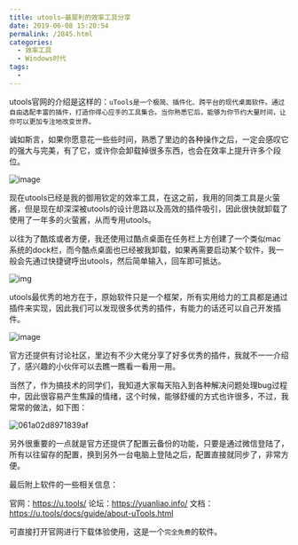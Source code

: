 ```yaml
---
title: utools–最犀利的效率工具分享
date: 2019-06-08 15:20:54
permalink: /2845.html
categories:
  - 效率工具
  - Windows时代
tags:
  - 
---
```


utools官网的介绍是这样的：`uTools是一个极简、插件化、跨平台的现代桌面软件。通过自由选配丰富的插件，打造你得心应手的工具集合。当你熟悉它后，能够为你节约大量时间，让你可以更加专注地改变世界。`

诚如斯言，如果你愿意花一些些时间，熟悉了里边的各种操作之后，一定会感叹它的强大与完美，有了它，或许你会卸载掉很多东西，也会在效率上提升许多个段位。

![image](https://tvax4.sinaimg.cn/large/008k1Yt0ly1grnlq60bbnj30sg0x4hdu.jpg)

现在utools已经是我的御用钦定的效率工具，在这之前，我用的同类工具是火萤酱，但是现在却深深被utools的设计思路以及高效的插件吸引，因此很快就卸载了使用了一年多的火萤酱，从而专用utools。

以往为了酷炫或者方便，我还使用过酷点桌面在任务栏上方创建了一个类似mac系统的dock栏，而今酷点桌面也已经被我卸载，如果再需要启动某个软件，我一般会先通过快捷键呼出utools，然后简单输入，回车即可抵达。

![img](https://ae01.alicdn.com/kf/HTB1CWiUXkT2gK0jSZFk763IQFXaI.png)

utools最优秀的地方在于，原始软件只是一个框架，所有实用给力的工具都是通过插件来实现，因此我们可以发现很多优秀的插件，有能力的话还可以自己开发插件。

![image](https://tvax4.sinaimg.cn/large/008k1Yt0ly1grnlqfqhxvj30t90luq7s.jpg)

官方还提供有讨论社区，里边有不少大佬分享了好多优秀的插件，我就不一一介绍了，感兴趣的小伙伴可以去瞧一瞧看一看用一用。

当然了，作为搞技术的同学们，我知道大家每天陷入到各种解决问题处理bug过程中，因此很容易产生焦躁的情绪，这个时候，能够舒缓的方式也许很多，不过，我常常的做法，如下图：

![061a02d8971839af](https://tva1.sinaimg.cn/large/008k1Yt0ly1grnlzoyl02g30t10likjo.gif)

另外很重要的一点就是官方还提供了配置云备份的功能，只要是通过微信登陆了，所有以往留存的配置，换到另外一台电脑上登陆之后，配置直接就同步了，非常方便。

最后附上软件的一些相关信息：

官网：https://u.tools/
论坛：https://yuanliao.info/
文档：https://u.tools/docs/guide/about-uTools.html

可直接打开官网进行下载体验使用，这是一个`完全免费`的软件。
